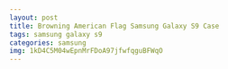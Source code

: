 ```yaml
---
layout: post
title: Browning American Flag Samsung Galaxy S9 Case
tags: samsung galaxy s9
categories: samsung
img: 1kD4C5M04wEpnMrFDoA97jfwfqguBFWqO
---
```

